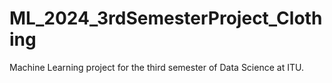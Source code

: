 # ML_2024_3rdSemesterProject_Clothing
Machine Learning project for the third semester of Data Science at ITU.
